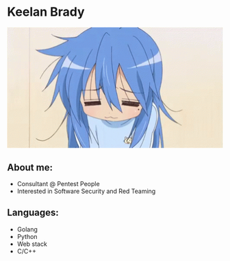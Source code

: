 # Keelan Brady
<p align="center">
  <img width="600" src="https://raw.githubusercontent.com/keelanbrady1011/keelanbrady1011/main/big-lucky-star-yawn.gif">
</p>

## About me:
- Consultant @ Pentest People
- Interested in Software Security and Red Teaming

## Languages:
- Golang
- Python
- Web stack
- C/C++
